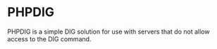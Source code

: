 # PHPDIG
PHPDIG is a simple DIG solution for use with servers that do not allow access to the DIG command.
